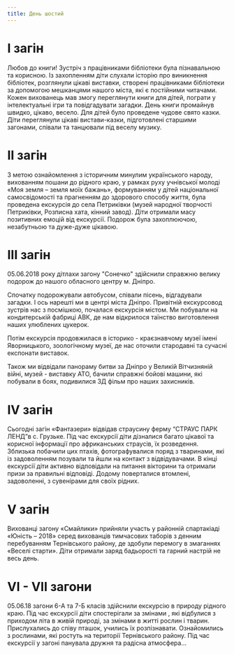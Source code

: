 ```yaml
---
title: День шостий
---
```


# І загін

Любов до книги! Зустріч з працівниками бібліотеки була пізнавальною та корисною. Із захопленням діти слухали історію про виникнення бібліотек, розглянули цікаві виставки, створені працівниками бібліотеки за допомогою мешканцями нашого міста, які є постійними читачами. Кожен вихованець мав змогу переглянути книги для дітей, пограти у інтелектуальні ігри та повідгадувати загадки. День книги промайнув швидко, цікаво, весело. Для дітей було проведене чудове свято казки. Діти переглянули цікаві вистави-казки, підготовлені старшими загонами, співали та танцювали під веселу музику.

<slideshow id="_/72157697133398624" />

# ІІ загін

З метою ознайомлення з історичним минулим українського народу, вихованням пошани до рідного краю, у рамках руху учнівської молоді «Моя земля – земля моїх бажань», формуванням у дітей національної самосвідомості та прагненням до здорового способу життя, була проведена екскурсія до села Петриківки (музей народної творчості Петриківки, Розписна хата, кінний завод). Діти отримали масу позитивних емоцій від екскурсії. Подорож була захоплюючою, незабутньою та дуже-дуже цікавою.

<slideshow id="_/72157696170695361" />

# ІІІ загін

05.06.2018 року дітлахи загону "Сонечко" здійснили справжню велику подорож до нашого обласного центру м. Дніпро.

Спочатку подорожували автобусом, співали пісень, відгадували загадки. І ось нарешті ми в центрі міста Дніпро. Привітній екскурсовод зустрів нас з посмішкою, почалася екскурсія містом. Ми побували на кондитерській фабриці АВК, де нам відкрилося таїнство виготовлення наших улюблених цукерок.

Потім екскурсія продовжилася в історико - краєзнавчому музеї імені Яворницького, зоологічному музеї, де нас оточили стародавні та сучасні експонати виставок.

Також ми відвідали панораму битви за Дніпро у Великій Вітчизняній війні, музей - виставку АТО, бачили справжні бойові машини, які побували в боях, подивилися 3Д фільм про наших захисників.

<slideshow id="_/72157695991449801" />

# IV загін

Сьогодні загін «Фантазери» відвідав страусину ферму “СТРАУС ПАРК ЛЕНД”в с. Грузьке. Під час екскурсії діти дізналися багато цікавої та корисної інформації про африканських страусів, їх розведення. Зблизька побачили цих птахів, фотографувалися поряд з тваринами, які із задоволенням позували та йшли на контакт з відвідувачами. В кінці екскурсії діти активно відповідали на питання вікторини та отримали призи за правильні відповіді. Додому поверталися втомлені, задоволенні, з сувенірами для своїх рідних.

<slideshow id="_/72157697133423674" />

# V загін

Вихованці загону «Смайлики» прийняли участь у районній спартакіаді «Юність – 2018» серед вихованців тимчасових таборів з денним перебуванням Тернівського району, де здобули перемогу в змаганнях «Веселі старти». Діти отримали заряд бадьорості та гарний настрій не весь день.

<slideshow id="_/72157694570433932" />

# VI - VII загони

05.06.18 загони 6-А та 7-Б класів здійснили екскурсію в природу рідного краю. Під час екскурсії діти спостерігали за змінами , які відбулися з приходом літа в живій природі, за змінами в житті рослин і тварин. Прислухались до співу пташок, учились їх розпізнавати. Ознайомились з рослинами, які ростуть на території Тернівського району. Під час екскурсії у загоні панувала дружня та радісна атмосфера...

<slideshow id="_/72157667792596427" />
